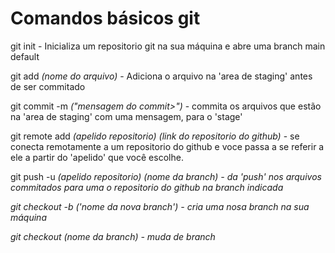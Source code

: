 # Comandos básicos git


git init - Inicializa um repositorio git na sua máquina e abre uma branch main default

git add <i>(nome do arquivo)</i> - Adiciona o arquivo na 'area de staging' antes de ser commitado

git commit -m <i>("mensagem do commit>")</i> - commita os arquivos que estão na 'area de staging' com uma mensagem, para o 'stage'

git remote add <i>(apelido repositorio)</i> <i>(link do repositorio do github)</i> - se conecta remotamente a um repositorio do github e voce passa a se referir a ele a partir do 'apelido' que você escolhe.

git push -u <i>(apelido repositorio)<i> <i>(nome da branch)</i> - da 'push' nos arquivos commitados para uma o repositorio do github na branch indicada

git checkout -b <i>('nome da nova branch')</i> - cria uma nosa branch na sua máquina

git checkout <i>(nome da branch)</i> - muda de branch

